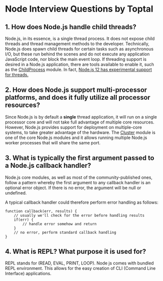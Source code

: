 # Node Interview Questions by Toptal

## 1. How does Node.js handle child threads?
Node.js, in its essence, is a single thread process. It does not expose child threads and thread management methods to the developer. Technically, Node.js does spawn child threads for certain tasks such as asynchronous I/O, but these run behind the scenes and do not execute any application JavaScript code, nor block the main event loop. If threading support is desired in a Node.js application, there are tools available to enable it, such as the [ChildProcess](https://nodejs.org/api/child_process.html) module. In fact, [Node.js 12 has experimental support for threads.](https://nodejs.org/docs/latest-v12.x/api/worker_threads.html)

## 2. How does Node.js support multi-processor platforms, and does it fully utilize all processor resources?

Since Node.js is by default a **single** thread application, it will run on a single processor core and will not take full advantage of multiple core resources. However, Node.js provides support for deployment on multiple-core systems, to take greater advantage of the hardware. The [Cluster](https://nodejs.org/api/cluster.html) module is one of the core Node.js modules and it allows running multiple Node.js worker processes that will share the same port.

## 3. What is typically the first argument passed to a Node.js callback handler?

Node.js core modules, as well as most of the community-published ones, follow a pattern whereby the first argument to any callback handler is an optional error object. If there is no error, the argument will be null or undefined.

A typical callback handler could therefore perform error handling as follows:
```
function callback(err, results) {
    // usually we'll check for the error before handling results
    if(err) {
        // handle error somehow and return
    }
    // no error, perform standard callback handling
}
```

## 4. What is REPL? What purpose it is used for?

REPL stands for (READ, EVAL, PRINT, LOOP). Node js comes with bundled REPL environment. This allows for the easy creation of CLI (Command Line Interface) applications.
